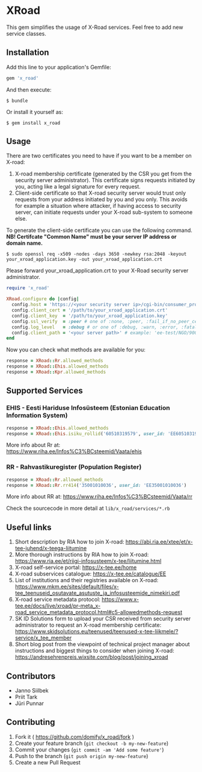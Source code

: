 # XRoad
This gem simplifies the usage of X-Road services. Feel free to add new service classes.

## Installation
Add this line to your application's Gemfile:

```ruby
gem 'x_road'
```

And then execute:

    $ bundle

Or install it yourself as:

    $ gem install x_road

## Usage
There are two certificates you need to have if you want to be a member on X-road:
1. X-road membership certificate (generated by the CSR you get from the security server administrator). This certificate signs requests initiated by you, acting like a legal signature for every request.
1. Client-side certificate so that X-road security server would trust only requests from your address initiated by you and you only. This avoids for example a situation where attacker, if having access to security server, can initiate requests under your X-road sub-system to someone else.

To generate the client-side certificate you can use the following command.
**NB! Certifcate "Common Name" must be your server IP address or domain name.**

    $ sudo openssl req -x509 -nodes -days 3650 -newkey rsa:2048 -keyout your_xroad_application.key -out your_xroad_application.crt

Please forward your_xroad_application.crt to your X-Road security server administrator.

```ruby
require 'x_road'

XRoad.configure do |config|
  config.host = 'https://<your security server ip>/cgi-bin/consumer_proxy'
  config.client_cert = '/path/to/your_xroad_application.crt'
  config.client_key  = '/path/to/your_xroad_application.key'
  config.ssl_verify  = :peer # one of :none, :peer, :fail_if_no_peer_cert, :client_once
  config.log_level   = :debug # or one of :debug, :warn, :error, :fatal
  config.client_path = '<your server path>' # example: 'ee-test/NGO/90005872/harid' 
end
```

Now you can check what methods are available for you:

```ruby
response = XRoad::Rr.allowed_methods
response = XRoad::Ehis.allowed_methods
response = XRoad::Kpr.allowed_methods
```

## Supported Services

### EHIS - Eesti Hariduse Infosüsteem (Estonian Education Information System)
```ruby
response = XRoad::Ehis.allowed_methods
response = XRoad::Ehis.isiku_rollid('60510319579', user_id: 'EE60510319579')
```
More info about Rr at: https://www.riha.ee/Infos%C3%BCsteemid/Vaata/ehis

### RR - Rahvastikuregister (Population Register)
```ruby
response = XRoad::Rr.allowed_methods
response = XRoad::Rr.rr414('35001010036', user_id: 'EE35001010036')
```

More info about RR at: https://www.riha.ee/Infos%C3%BCsteemid/Vaata/rr

Check the sourcecode in more detail at `lib/x_road/services/*.rb`

## Useful links
1. Short description by RIA how to join X-road: https://abi.ria.ee/xtee/et/x-tee-juhend/x-teega-liitumine
1. More thorough instructions by RIA how to join X-road: https://www.ria.ee/et/riigi-infosusteem/x-tee/liitumine.html
1. X-road self-service portal: https://x-tee.ee/home
1. X-road subservices catalogue: https://x-tee.ee/catalogue/EE
1. List of institutions and their registries available on X-road: https://www.mkm.ee/sites/default/files/x-tee_teenuseid_osutavate_asutuste_ja_infosusteemide_nimekiri.pdf
1. X-road service metadata protocol: https://www.x-tee.ee/docs/live/xroad/pr-meta_x-road_service_metadata_protocol.html#c5-allowedmethods-request
1. SK ID Solutions form to upload your CSR received from security server administrator to request an X-road membership certificate: https://www.skidsolutions.eu/teenused/teenused-x-tee-liikmele/?service/x_tee_member
1. Short blog post from the viewpoint of technical project manager about instructions and biggest things to consider when joining X-road: https://andresehrenpreis.wixsite.com/blog/post/joining_xroad

## Contributors
* Janno Siilbek
* Priit Tark
* Jüri Punnar

## Contributing
1. Fork it ( https://github.com/domify/x_road/fork )
2. Create your feature branch (`git checkout -b my-new-feature`)
3. Commit your changes (`git commit -am 'Add some feature'`)
4. Push to the branch (`git push origin my-new-feature`)
5. Create a new Pull Request
